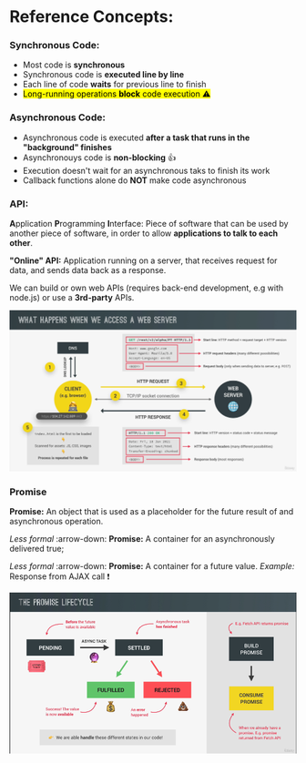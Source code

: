 # Reference Concepts:

### Synchronous Code:

- Most code is **synchronous**
- Synchronous code is **executed line by line**
- Each line of code **waits** for previous line to finish
- <mark>Long-running operations **block** code execution :warning:</mark>

### Asynchronous Code: 

- Asynchronous code is executed **after a task that runs in the "background" finishes**
- Asynchronouys code is **non-blocking** :+1:
- Execution doesn't wait for an asynchronous taks to finish its work
- Callback functions alone do **NOT** make code asynchronous

### API: 

**A**pplication **P**rogramming **I**nterface: Piece of software 
that can be used by another piece of software, in order to allow
**applications to talk to each other**.

**"Online" API:** Application running on a server, that receives request
for data, and sends data back as a response.

We can build or own web APIs (requires back-end development, e.g with 
node.js) or use a **3rd-party** APIs.


![What happens when we access a Web Server](https://github.com/ewa1do/Javascript-Lectures/blob/main/16%20-%20Asynchronous%20Javascript/img/notes1.png)

### Promise

**Promise:** An object that is used as a placeholder for the future result of and asynchronous operation.

*Less formal* :arrow-down:
**Promise:** A container for an asynchronously delivered true;

*Less formal* :arrow-down:
**Promise:** A container for a future value. 
*Example:* Response from AJAX call :exclamation:


![The promise Lifecycle](https://github.com/ewa1do/Javascript-Lectures/blob/main/16%20-%20Asynchronous%20Javascript/img/notes2.png)